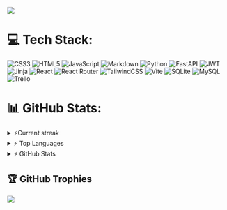 [![](https://visitcount.itsvg.in/api?id=doggidoggi&icon=8&color=12)](https://visitcount.itsvg.in)
# 💻 Tech Stack:
![CSS3](https://img.shields.io/badge/css3-%231572B6.svg?style=for-the-badge&logo=css3&logoColor=white) ![HTML5](https://img.shields.io/badge/html5-%23E34F26.svg?style=for-the-badge&logo=html5&logoColor=white) ![JavaScript](https://img.shields.io/badge/javascript-%23323330.svg?style=for-the-badge&logo=javascript&logoColor=%23F7DF1E) ![Markdown](https://img.shields.io/badge/markdown-%23000000.svg?style=for-the-badge&logo=markdown&logoColor=white) ![Python](https://img.shields.io/badge/python-3670A0?style=for-the-badge&logo=python&logoColor=ffdd54) ![FastAPI](https://img.shields.io/badge/FastAPI-005571?style=for-the-badge&logo=fastapi) ![JWT](https://img.shields.io/badge/JWT-black?style=for-the-badge&logo=JSON%20web%20tokens) ![Jinja](https://img.shields.io/badge/jinja-white.svg?style=for-the-badge&logo=jinja&logoColor=black) ![React](https://img.shields.io/badge/react-%2320232a.svg?style=for-the-badge&logo=react&logoColor=%2361DAFB) ![React Router](https://img.shields.io/badge/React_Router-CA4245?style=for-the-badge&logo=react-router&logoColor=white) ![TailwindCSS](https://img.shields.io/badge/tailwindcss-%2338B2AC.svg?style=for-the-badge&logo=tailwind-css&logoColor=white) ![Vite](https://img.shields.io/badge/vite-%23646CFF.svg?style=for-the-badge&logo=vite&logoColor=white) ![SQLite](https://img.shields.io/badge/sqlite-%2307405e.svg?style=for-the-badge&logo=sqlite&logoColor=white) ![MySQL](https://img.shields.io/badge/mysql-4479A1.svg?style=for-the-badge&logo=mysql&logoColor=white) ![Trello](https://img.shields.io/badge/Trello-%23026AA7.svg?style=for-the-badge&logo=Trello&logoColor=white)
# 📊 GitHub Stats:
<details>
  <summary>
    ⚡Current streak
  </summary>
  <img alt="doggidoggi" src="https://github-readme-streak-stats.herokuapp.com/?user=doggidoggi&theme=dracula&hide-border=false"/>
</details>

<details>
  <summary>
    ⚡ Top Languages
  </summary>
  <img alt="doggidoggi" src="https://github-stats-mu-plum.vercel.app/api/top-langs/?username=doggidoggi&show_icons=true&&theme=dracula&layout=donut&hide-border=false"/>
</details>

<details>
  <summary>
    ⚡ GitHub Stats
  </summary>
  <img alt="doggidoggi" src="https://github-stats-mu-plum.vercel.app/api/?username=doggidoggi&show_icons=true&&theme=dracula&layout=donut&hide-border=false"/>
</details>

## 🏆 GitHub Trophies
![](https://github-profile-trophy.vercel.app/?username=doggidoggi&theme=date_night&no-frame=false&no-bg=true&margin-w=4)

